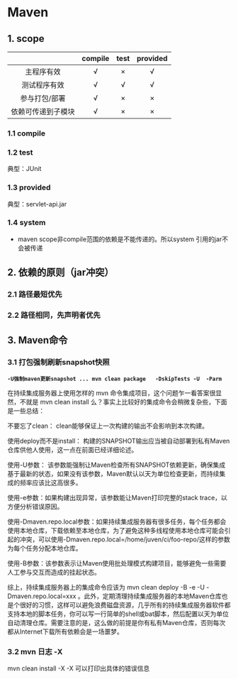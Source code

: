 # Maven

## 1. scope

|                    | compile | test | provided |
| :----------------: | :-----: | :--: | :------: |
|     主程序有效     |   √   |  ×  |    √    |
|    测试程序有效    |   √   |  √  |    √    |
|   参与打包/部署   |   √   |  ×  |    ×    |
| 依赖可传递到子模块 |   √   |  ×  |    ×    |

### 1.1 compile

### 1.2 test

典型：JUnit

### 1.3 provided

典型：servlet-api.jar

### 1.4 system

* maven scope非compile范围的依赖是不能传递的。所以system 引用的jar不会被传递

## 2. 依赖的原则（jar冲突）

### 2.1 路径最短优先

### 2.2 路径相同，先声明者优先

## 3.  Maven命令

### 3.1 打包强制刷新snapshot快照

**`-U强制maven更新snapshot ... mvn clean package   -DskipTests -U  -Parm`**

在持续集成服务器上使用怎样的 mvn 命令集成项目，这个问题乍一看答案很显然，不就是 mvn clean install 么？事实上比较好的集成命令会稍微复杂些，下面是一些总结：

不要忘了clean： clean能够保证上一次构建的输出不会影响到本次构建。

使用deploy而不是install： 构建的SNAPSHOT输出应当被自动部署到私有Maven仓库供他人使用，这一点在前面已经详细论述。

使用-U参数： 该参数能强制让Maven检查所有SNAPSHOT依赖更新，确保集成基于最新的状态，如果没有该参数，Maven默认以天为单位检查更新，而持续集成的频率应该比这高很多。

使用-e参数：如果构建出现异常，该参数能让Maven打印完整的stack trace，以方便分析错误原因。

使用-Dmaven.repo.local参数：如果持续集成服务器有很多任务，每个任务都会使用本地仓库，下载依赖至本地仓库，为了避免这种多线程使用本地仓库可能会引起的冲突，可以使用-Dmaven.repo.local=/home/juven/ci/foo-repo/这样的参数为每个任务分配本地仓库。

使用-B参数：该参数表示让Maven使用批处理模式构建项目，能够避免一些需要人工参与交互而造成的挂起状态。

综上，持续集成服务器上的集成命令应该为 mvn clean deploy -B -e -U -Dmaven.repo.local=xxx 。此外，定期清理持续集成服务器的本地Maven仓库也是个很好的习惯，这样可以避免浪费磁盘资源，几乎所有的持续集成服务器软件都支持本地的脚本任务，你可以写一行简单的shell或bat脚本，然后配置以天为单位自动清理仓库。需要注意的是，这么做的前提是你有私有Maven仓库，否则每次都从Internet下载所有依赖会是一场噩梦。

### 3.2 mvn 日志 -X

mvn clean install -X
-X 可以打印出具体的错误信息
